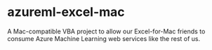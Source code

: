 # azureml-excel-mac
A Mac-compatible VBA project to allow our Excel-for-Mac friends to consume Azure Machine Learning web services like the rest of us. 
